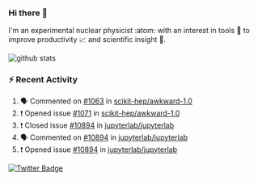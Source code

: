 ### Hi there 👋 

I'm an experimental nuclear physicist :atom: with an interest in tools :wrench: to improve productivity :chart_with_upwards_trend: and scientific insight :telescope:.

![github stats](https://github-readme-stats.vercel.app/api?username=agoose77&show_icons=true&hide_rank=true&hide_title=true&bg_color=30,e76445,904e95&text_color=efe3ec&icon_color=efe3ec)
<!--
**agoose77/agoose77** is a ✨ _special_ ✨ repository because its `README.md` (this file) appears on your GitHub profile.

Here are some ideas to get you started:

- 🔭 I’m currently working on ...
- 🌱 I’m currently learning ...
- 👯 I’m looking to collaborate on ...
- 🤔 I’m looking for help with ...
- 💬 Ask me about ...
- 📫 How to reach me: ...
- 😄 Pronouns: ...
- ⚡ Fun fact: ...
-->

### :zap: Recent Activity
<!--START_SECTION:activity-->
1. 🗣 Commented on [#1063](https://github.com/scikit-hep/awkward-1.0/issues/1063) in [scikit-hep/awkward-1.0](https://github.com/scikit-hep/awkward-1.0)
2. ❗️ Opened issue [#1071](https://github.com/scikit-hep/awkward-1.0/issues/1071) in [scikit-hep/awkward-1.0](https://github.com/scikit-hep/awkward-1.0)
3. ❗️ Closed issue [#10894](https://github.com/jupyterlab/jupyterlab/issues/10894) in [jupyterlab/jupyterlab](https://github.com/jupyterlab/jupyterlab)
4. 🗣 Commented on [#10894](https://github.com/jupyterlab/jupyterlab/issues/10894) in [jupyterlab/jupyterlab](https://github.com/jupyterlab/jupyterlab)
5. ❗️ Opened issue [#10894](https://github.com/jupyterlab/jupyterlab/issues/10894) in [jupyterlab/jupyterlab](https://github.com/jupyterlab/jupyterlab)
<!--END_SECTION:activity-->


[![Twitter Badge](https://img.shields.io/twitter/follow/agoose77?style=flat-square&logo=Twitter&logoColor=white&color=cornflowerblue)](https://twitter.com/agoose77)
